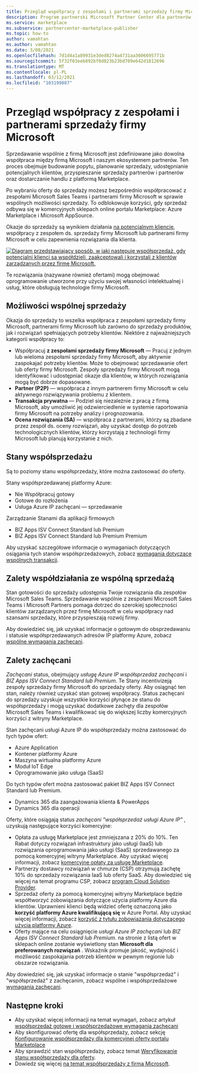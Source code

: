 ```yaml
---
title: Przegląd współpracy z zespołami i partnerami sprzedaży firmy Microsoft
description: Program partnerski Microsoft Partner Center dla partnerów może pomóc Ci uzyskać rozległą bazę klientów i generować nową sprzedaż.
ms.service: marketplace
ms.subservice: partnercenter-marketplace-publisher
ms.topic: how-to
author: vamahtan
ms.author: vamahtan
ms.date: 3/08/2021
ms.openlocfilehash: 7d1d4a1a89931e3ded8274a4731aa3606695771b
ms.sourcegitcommit: 5f32f03eeb892bf0d023b23bd709e642d1812696
ms.translationtype: MT
ms.contentlocale: pl-PL
ms.lasthandoff: 03/12/2021
ms.locfileid: "103199887"
---
```

# <a name="co-sell-with-microsoft-sales-teams-and-partners-overview"></a>Przegląd współpracy z zespołami i partnerami sprzedaży firmy Microsoft

Sprzedawanie wspólnie z firmą Microsoft jest zdefiniowane jako dowolna współpraca między firmą Microsoft i naszym ekosystemem partnerów. Ten proces obejmuje budowanie popytu, planowanie sprzedaży, udostępnianie potencjalnych klientów, przyspieszanie sprzedaży partnerów i partnerów oraz dostarczanie handlu z platformą Marketplace.

Po wybraniu oferty do sprzedaży możesz bezpośrednio współpracować z zespołami Microsoft Sales Teams i partnerami firmy Microsoft w sprawie wspólnych możliwości sprzedaży. To odblokowuje korzyści, gdy sprzedaż odbywa się w komercyjnych sklepach online portalu Marketplace: Azure Marketplace i Microsoft AppSource.

Okazje do sprzedaży są wynikiem działania [na potencjalnym kliencie](./partner-center-portal/commercial-marketplace-get-customer-leads.md), współpracy z zespołem ds. sprzedaży firmy Microsoft lub partnerami firmy Microsoft w celu zapewnienia rozwiązania dla klienta.

[![Diagram przedstawiający sposób, w jaki następuje współsprzedaż, gdy potencjalni klienci są współdzieli, zaakceptowali i korzystali z klientów zarządzanych przez firmę Microsoft.](./media/marketplace-publishers-guide/marketplace-co-sell-v2.png)](./media/marketplace-publishers-guide/marketplace-co-sell-v2.png#lightbox)

Te rozwiązania (nazywane również ofertami) mogą obejmować oprogramowanie utworzone przy użyciu swojej własności intelektualnej i usług, które obsługują technologie firmy Microsoft.

## <a name="co-sell-opportunities"></a>Możliwości wspólnej sprzedaży

Okazja do sprzedaży to wszelka współpraca z zespołami sprzedaży firmy Microsoft, partnerami firmy Microsoft lub zarówno do sprzedaży produktów, jak i rozwiązań spełniających potrzeby klientów. Niektóre z najważniejszych kategorii współpracy to:

- Współpracuj **z zespołami sprzedaży firmy Microsoft** — Pracuj z jednym lub wieloma zespołami sprzedaży firmy Microsoft, aby aktywnie zaspokajać potrzeby klientów. Może to obejmować sprzedawanie ofert lub oferty firmy Microsoft. Zespoły sprzedaży firmy Microsoft mogą identyfikować i udostępniać okazje dla klientów, w których rozwiązania mogą być dobrze dopasowane.
- **Partner (P2P)** — współpraca z innym partnerem firmy Microsoft w celu aktywnego rozwiązywania problemu z klientem.
- **Transakcja prywatna** — Podziel się niezależnie z pracą z firmą Microsoft, aby umożliwić jej odzwierciedlenie w systemie raportowania firmy Microsoft na potrzeby analizy i prognozowania.
- **Ocena rozwiązania (SA)** — współpraca z partnerami, którzy są zbadane przez zespół ds. oceny rozwiązań, aby uzyskać dostęp do potrzeb technologicznych klientów, którzy korzystają z technologii firmy Microsoft lub planują korzystanie z nich.

## <a name="co-sell-statuses"></a>Stany współsprzedażu

Są to poziomy stanu współsprzedaży, które można zastosować do oferty.

Stany współsprzedawanej platformy Azure:

- Nie Współpracuj gotowy
- Gotowe do rozłożenia
- Usługa Azure IP zachęcani — sprzedawanie

Zarządzanie Stanami dla aplikacji firmowych
- BIZ Apps ISV Connect Standard lub Premium
- BIZ Apps ISV Connect Standard lub Premium Premium  

Aby uzyskać szczegółowe informacje o wymaganiach dotyczących osiągania tych stanów współsprzedażowych, zobacz [wymagania dotyczące wspólnych transakcji](co-sell-requirements.md).

## <a name="benefits-of-co-sell-ready-status"></a>Zalety współdziałania ze wspólną sprzedażą

Stan gotowości do sprzedaży udostępnia Twoje rozwiązania dla zespołów Microsoft Sales Teams. Sprzedawanie wspólnie z zespołami Microsoft Sales Teams i Microsoft Partners pomaga dotrzeć do szerokiej społeczności klientów zarządzanych przez firmę Microsoft w celu współpracy nad szansami sprzedaży, które przyspieszają rozwój firmy.

Aby dowiedzieć się, jak uzyskać informacje o gotowym do obsprzedawaniu i statusie współsprzedawanych adresów IP platformy Azure, zobacz [wspólne wymagania zachęcani](co-sell-requirements.md).

## <a name="benefits-of-co-sell-incentivized-status"></a>Zalety zachęcani

_Zachęcani_ status, obejmujący _usługę Azure IP współsprzedaż zachęcani_ i _BIZ Apps ISV Connect Standard lub Premium_. Te Stany incentivizeją zespoły sprzedaży firmy Microsoft do sprzedaży oferty. Aby osiągnąć ten stan, należy również uzyskać stan gotowej współpracy. Status zachęcani do sprzedaży uzyskuje wszystkie korzyści płynące ze stanu do współsprzedaży i mogą uzyskać dodatkowe zachęty dla zespołów Microsoft Sales Teams i kwalifikować się do większej liczby komercyjnych korzyści z witryny Marketplace.

Stan zachęcani usługi Azure IP do współsprzedaży można zastosować do tych typów ofert:

- Azure Application
- Kontener platformy Azure
- Maszyna wirtualna platformy Azure
- Moduł IoT Edge
- Oprogramowanie jako usługa (SaaS)

Do tych typów ofert można zastosować pakiet BIZ Apps ISV Connect Standard lub Premium.

- Dynamics 365 dla zaangażowania klienta & PowerApps
- Dynamics 365 dla operacji

Oferty, które osiągają status _zachęcani "współsprzedaż usługi Azure IP"_ , uzyskują następujące korzyści komercyjne:

- Opłata za usługę Marketplace jest zmniejszana z 20% do 10%. Ten Rabat dotyczy rozwiązań infrastruktury jako usługi (IaaS) lub rozwiązania oprogramowania jako usługi (SaaS) sprzedawanego za pomocą komercyjnej witryny Marketplace. Aby uzyskać więcej informacji, zobacz [komercyjne opłaty za usługę Marketplace](marketplace-commercial-transaction-capabilities-and-considerations.md#commercial-marketplace-service-fees).
- Partnerzy dostawcy rozwiązań w chmurze (CSP) otrzymują zachętę 10% do sprzedaży rozwiązania IaaS lub oferty SaaS. Aby dowiedzieć się więcej na temat programu CSP, zobacz [program Cloud Solution Provider](cloud-solution-providers.md).
- Sprzedaż oferty za pomocą komercyjnej witryny Marketplace będzie współtworzyć zobowiązania dotyczące użycia platformy Azure dla klientów. Uprawnieni klienci będą widzieć ofertę oznaczoną jako **korzyść platformy Azure kwalifikującą się** w Azure Portal. Aby uzyskać więcej informacji, zobacz [korzyść z tytułu zobowiązania dotyczącego użycia platformy Azure](azure-consumption-commitment-benefit.md).
- Oferty mające na celu osiągnięcie _usługi Azure IP zachęcani_ lub _BIZ Apps ISV Connect Standard lub Premium._ na stronie z listą ofert w sklepach online zostanie wyświetlony stan **Microsoft dla preferowanych rozwiązań** . Wskaźnik promuje jakość, wydajność i możliwość zaspokajania potrzeb klientów w pewnym regionie lub obszarze rozwiązania.

Aby dowiedzieć się, jak uzyskać informacje o stanie "współsprzedaż" i "współsprzedaż" z zachęcanim, zobacz wspólne i współsprzedażowe [wymagania zachęcani](co-sell-requirements.md).

## <a name="next-steps"></a>Następne kroki

- Aby uzyskać więcej informacji na temat wymagań, zobacz artykuł [współsprzedaż gotowe i współsprzedażowe wymagania zachęcani](co-sell-requirements.md)
- Aby skonfigurować ofertę dla współsprzedaży, zobacz sekcję [Konfigurowanie współsprzedaży dla komercyjnej oferty portalu Marketplace](commercial-marketplace-co-sell.md)
- Aby sprawdzić stan współsprzedaży, zobacz temat [Weryfikowanie stanu współsprzedaży dla oferty](co-sell-status.md).
- Dowiedz się więcej [na temat współsprzedaży z firmą Microsoft](https://partner.microsoft.com/membership/sell-with-microsoft).
